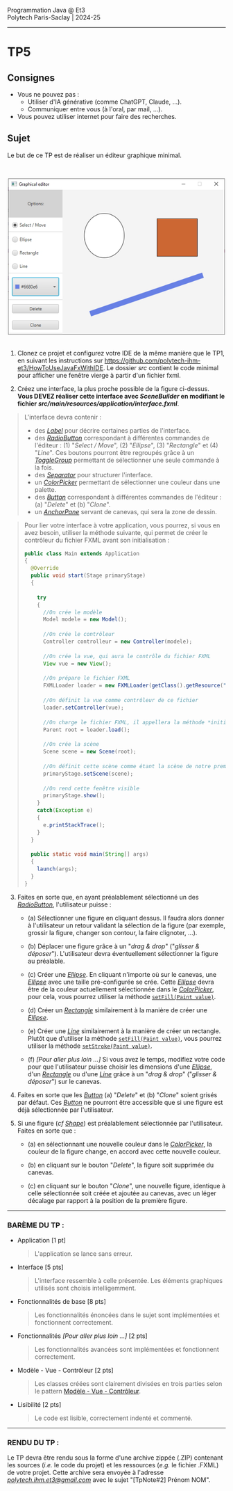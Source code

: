 Programmation Java @ Et3 \
Polytech Paris-Saclay | 2024-25

---

# TP5

## Consignes

-   Vous ne pouvez pas :
    -   Utiliser d'IA générative (comme ChatGPT, Claude, ...).
    -   Communiquer entre vous (à l'oral, par mail, ...).
-   Vous pouvez utiliser internet pour faire des recherches.

## Sujet

Le but de ce TP est de réaliser un éditeur graphique minimal.

<br><div align="center"><img src="images/interface.jpg" width="500"></img></div><br>

1. Clonez ce projet et configurez votre IDE de la même manière que le TP1, en suivant les instructions sur https://github.com/polytech-ihm-et3/HowToUseJavaFxWithIDE. Le dossier _src_ contient le code minimal pour afficher une fenêtre vierge à partir d'un fichier fxml.

2. Créez une interface, la plus proche possible de la figure ci-dessus. **Vous DEVEZ réaliser cette interface avec _SceneBuilder_ en modifiant le fichier _src/main/resources/application/interface.fxml_**.

> L'interface devra contenir :
>
> -   des [_Label_](https://openjfx.io/javadoc/21/javafx.controls/javafx/scene/control/Label.html) pour décrire certaines parties de l'interface.
> -   des [_RadioButton_](https://openjfx.io/javadoc/21/javafx.controls/javafx/scene/control/RadioButton.html) correspondant à différentes commandes de l'éditeur : (1) "_Select / Move_", (2) "_Ellipse_", (3) "_Rectangle_" et (4) "_Line_". Ces boutons pourront être regroupés grâce à un [_ToggleGroup_](https://openjfx.io/javadoc/21/javafx.controls/javafx/scene/control/ToggleGroup.html) permettant de sélectionner une seule commande à la fois.
> -   des [_Separator_](https://openjfx.io/javadoc/21/javafx.controls/javafx/scene/control/Separator.html) pour structurer l'interface.
> -   un [_ColorPicker_](https://openjfx.io/javadoc/21/javafx.controls/javafx/scene/control/ColorPicker.html) permettant de sélectionner une couleur dans une palette.
> -   des [_Button_](https://openjfx.io/javadoc/21/javafx.controls/javafx/scene/control/Button.html) correspondant à différentes commandes de l'éditeur : (a) "_Delete_" et (b) "_Clone_".
> -   un [_AnchorPane_](https://openjfx.io/javadoc/21/javafx.graphics/javafx/scene/layout/AnchorPane.html) servant de canevas, qui sera la zone de dessin.

> Pour lier votre interface à votre application, vous pourrez, si vous en avez besoin, utiliser la méthode suivante, qui permet de créer le contrôleur du fichier FXML avant son initialisation :
>
> ```Java
> public class Main extends Application
> {
>   @Override
>   public void start(Stage primaryStage)
>   {
>
>     try
>     {
>       //On crée le modèle
>       Model modele = new Model();
>
>       //On crée le contrôleur
>       Controller controlleur = new Controller(modele);
>
>       //On crée la vue, qui aura le contrôle du fichier FXML
>       View vue = new View();
>
>       //On prépare le fichier FXML
>       FXMLLoader loader = new FXMLLoader(getClass().getResource("interface.fxml"));
>
>       //On définit la vue comme contrôleur de ce fichier
>       loader.setController(vue);
>
>       //On charge le fichier FXML, il appellera la méthode *initialize()* de la vue
>       Parent root = loader.load();
>
>       //On crée la scène
>       Scene scene = new Scene(root);
>
>       //On définit cette scène comme étant la scène de notre première fenêtre
>       primaryStage.setScene(scene);
>
>       //On rend cette fenêtre visible
>       primaryStage.show();
>     }
>     catch(Exception e)
>     {
>       e.printStackTrace();
>     }
>   }
>
>   public static void main(String[] args)
>   {
>     launch(args);
>   }
> }
> ```

3. Faites en sorte que, en ayant préalablement sélectionné un des [_RadioButton_](https://openjfx.io/javadoc/21/javafx.controls/javafx/scene/control/RadioButton.html), l'utilisateur puisse :

    - (a) Sélectionner une figure en cliquant dessus. Il faudra alors donner à l'utilisateur un retour validant la sélection de la figure (par exemple, grossir la figure, changer son contour, la faire clignoter, ...).

    - (b) Déplacer une figure grâce à un "_drag & drop_" ("_glisser & déposer_"). L'utilisateur devra éventuellement sélectionner la figure au préalable.

    - (c) Créer une [_Ellipse_](https://openjfx.io/javadoc/21/javafx.graphics/javafx/scene/shape/Ellipse.html). En cliquant n'importe où sur le canevas, une [_Ellipse_](https://openjfx.io/javadoc/21/javafx.graphics/javafx/scene/shape/Ellipse.html) avec une taille pré-configurée se crée. Cette [_Ellipse_](https://openjfx.io/javadoc/21/javafx.graphics/javafx/scene/shape/Ellipse.html) devra être de la couleur actuellement sélectionnée dans le [_ColorPicker_](https://openjfx.io/javadoc/21/javafx.controls/javafx/scene/control/ColorPicker.html), pour cela, vous pourrez utiliser la méthode [`setFill(Paint value)`](<https://openjfx.io/javadoc/21/javafx.graphics/javafx/scene/shape/Shape.html#setFill(javafx.scene.paint.Paint)>).

    - (d) Créer un [_Rectangle_](https://openjfx.io/javadoc/21/javafx.graphics/javafx/scene/shape/Rectangle.html) similairement à la manière de créer une [_Ellipse_](https://openjfx.io/javadoc/21/javafx.graphics/javafx/scene/shape/Ellipse.html).

    - (e) Créer une [_Line_](https://openjfx.io/javadoc/21/javafx.graphics/javafx/scene/shape/Line.html) similairement à la manière de créer un rectangle. Plutôt que d'utiliser la méthode [`setFill(Paint value)`](<https://openjfx.io/javadoc/21/javafx.graphics/javafx/scene/shape/Shape.html#setFill(javafx.scene.paint.Paint)>), vous pourrez utiliser la méthode [`setStroke(Paint value)`](<https://openjfx.io/javadoc/21/javafx.graphics/javafx/scene/shape/Shape.html#setStroke(javafx.scene.paint.Paint)>).

    - (f) _[Pour aller plus loin ...]_ Si vous avez le temps, modifiez votre code pour que l'utilisateur puisse choisir les dimensions d'une [_Ellipse_](https://openjfx.io/javadoc/21/javafx.graphics/javafx/scene/shape/Ellipse.html), d'un [_Rectangle_](https://openjfx.io/javadoc/21/javafx.graphics/javafx/scene/shape/Rectangle.html) ou d'une [_Line_](https://openjfx.io/javadoc/21/javafx.graphics/javafx/scene/shape/Line.html) grâce à un "_drag & drop_" ("_glisser & déposer_") sur le canevas.

4. Faites en sorte que les [_Button_](https://openjfx.io/javadoc/21/javafx.controls/javafx/scene/control/Button.html) (a) "_Delete_" et (b) "_Clone_" soient grisés par défaut. Ces [_Button_](https://openjfx.io/javadoc/21/javafx.controls/javafx/scene/control/Button.html) ne pourront être accessible que si une figure est déjà sélectionnée par l'utilisateur.

5. Si une figure (_cf_ [_Shape_](https://openjfx.io/javadoc/21/javafx.graphics/javafx/scene/shape/Shape.html)) est préalablement sélectionnée par l'utilisateur. Faites en sorte que :

    - (a) en sélectionnant une nouvelle couleur dans le [_ColorPicker_](https://openjfx.io/javadoc/21/javafx.controls/javafx/scene/control/ColorPicker.html), la couleur de la figure change, en accord avec cette nouvelle couleur.

    - (b) en cliquant sur le bouton "_Delete_", la figure soit supprimée du canevas.

    - (c) en cliquant sur le bouton "_Clone_", une nouvelle figure, identique à celle sélectionnée soit créée et ajoutée au canevas, avec un léger décalage par rapport à la position de la première figure.

---

### BARÈME DU TP :

-   Application [1 pt]
    > L'application se lance sans erreur.
-   Interface [5 pts]
    > L'interface ressemble à celle présentée. Les éléments graphiques utilisés sont choisis intelligemment.
-   Fonctionnalités de base [8 pts]
    > Les fonctionnalités énoncées dans le sujet sont implémentées et fonctionnent correctement.
-   Fonctionnalités _[Pour aller plus loin ...]_ [2 pts]
    > Les fonctionnalités avancées sont implémentées et fonctionnent correctement.
-   Modèle - Vue - Contrôleur [2 pts]
    > Les classes créées sont clairement divisées en trois parties selon le pattern [Modèle - Vue - Contrôleur](https://baptiste-wicht.developpez.com/tutoriels/conception/mvc/).
-   Lisibilité [2 pts]
    > Le code est lisible, correctement indenté et commenté.

---

### RENDU DU TP :

Le TP devra être rendu sous la forme d'une archive zippée (.ZIP) contenant les sources (_i.e._ le code du projet) et les ressources (_e.g._ le fichier .FXML) de votre projet. Cette archive sera envoyée à l'adresse [_polytech.ihm.et3@gmail.com_](mailto:polytech.ihm.et3@gmail.com) avec le sujet "[TpNote#2] Prénom NOM".

